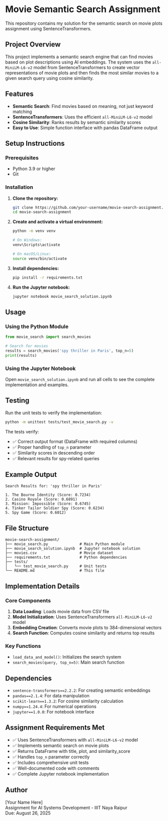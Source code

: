 # Movie Semantic Search Assignment

This repository contains my solution for the semantic search on movie plots assignment using SentenceTransformers.

## Project Overview

This project implements a semantic search engine that can find movies based on plot descriptions using AI embeddings. The system uses the `all-MiniLM-L6-v2` model from SentenceTransformers to create vector representations of movie plots and then finds the most similar movies to a given search query using cosine similarity.

## Features

- **Semantic Search**: Find movies based on meaning, not just keyword matching
- **SentenceTransformers**: Uses the efficient `all-MiniLM-L6-v2` model
- **Cosine Similarity**: Ranks results by semantic similarity scores
- **Easy to Use**: Simple function interface with pandas DataFrame output

## Setup Instructions

### Prerequisites
- Python 3.9 or higher
- Git

### Installation

1. **Clone the repository:**
   ```bash
   git clone https://github.com/your-username/movie-search-assignment.git
   cd movie-search-assignment
   ```

2. **Create and activate a virtual environment:**
   ```bash
   python -m venv venv
   
   # On Windows:
   venv\Scripts\activate
   
   # On macOS/Linux:
   source venv/bin/activate
   ```

3. **Install dependencies:**
   ```bash
   pip install -r requirements.txt
   ```

4. **Run the Jupyter notebook:**
   ```bash
   jupyter notebook movie_search_solution.ipynb
   ```

## Usage

### Using the Python Module

```python
from movie_search import search_movies

# Search for movies
results = search_movies('spy thriller in Paris', top_n=5)
print(results)
```

### Using the Jupyter Notebook

Open `movie_search_solution.ipynb` and run all cells to see the complete implementation and examples.

## Testing

Run the unit tests to verify the implementation:

```bash
python -m unittest tests/test_movie_search.py -v
```

The tests verify:
- ✅ Correct output format (DataFrame with required columns)
- ✅ Proper handling of `top_n` parameter
- ✅ Similarity scores in descending order
- ✅ Relevant results for spy-related queries

## Example Output

```
Search Results for: 'spy thriller in Paris'

1. The Bourne Identity (Score: 0.7234)
2. Casino Royale (Score: 0.6891)
3. Mission: Impossible (Score: 0.6745)
4. Tinker Tailor Soldier Spy (Score: 0.6234)
5. Spy Game (Score: 0.6012)
```

## File Structure

```
movie-search-assignment/
├── movie_search.py              # Main Python module
├── movie_search_solution.ipynb  # Jupyter notebook solution
├── movies.csv                   # Movie dataset
├── requirements.txt             # Python dependencies
├── tests/
│   └── test_movie_search.py     # Unit tests
└── README.md                    # This file
```

## Implementation Details

### Core Components

1. **Data Loading**: Loads movie data from CSV file
2. **Model Initialization**: Uses SentenceTransformers `all-MiniLM-L6-v2` model
3. **Embedding Creation**: Converts movie plots to 384-dimensional vectors
4. **Search Function**: Computes cosine similarity and returns top results

### Key Functions

- `load_data_and_model()`: Initializes the search system
- `search_movies(query, top_n=5)`: Main search function

## Dependencies

- `sentence-transformers==2.2.2`: For creating semantic embeddings
- `pandas==2.1.4`: For data manipulation
- `scikit-learn==1.3.2`: For cosine similarity calculation
- `numpy==1.24.4`: For numerical operations
- `jupyter==1.0.0`: For notebook interface

## Assignment Requirements Met

- ✅ Uses SentenceTransformers with `all-MiniLM-L6-v2` model
- ✅ Implements semantic search on movie plots
- ✅ Returns DataFrame with title, plot, and similarity_score
- ✅ Handles `top_n` parameter correctly
- ✅ Includes comprehensive unit tests
- ✅ Well-documented code with comments
- ✅ Complete Jupyter notebook implementation

## Author

[Your Name Here]  
Assignment for AI Systems Development - IIIT Naya Raipur  
Due: August 26, 2025
